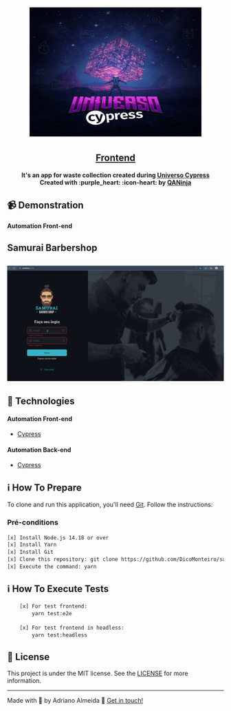 <h1 align="center">
    <img alt="QANinja" src="universocypress.png" width="400px"
    height="300px" />
    <br>
</h1>

<h2 align="center">
  <a href="https://github.com/DicoMonteiro/samuraibs-universo-cypress/tree/main/cypress/integration">Frontend</a>
</h2>

<h4 align="center">
  It's an app for waste collection created during <a href="https://pages.qa.ninja/universo-cypress">Universo Cypress</a>
  <br>
  Created with :purple_heart: :icon-heart:  by <a href="https://qa.ninja/">QANinja</a>
</h4>

## :video_camera: Demonstration

#### Automation Front-end

## Samurai Barbershop
<h2 align="center">
  <img alt="QANinja - Developer" src="./samuraibs.gif" />
</h2>

## :rocket: Technologies

#### Automation Front-end

-  [Cypress](https://www.cypress.io/)
  
#### Automation Back-end

-  [Cypress](https://www.cypress.io/)

## :information_source: How To Prepare

To clone and run this application, you'll need [Git](https://git-scm.com). Follow the instructions:

### Pré-conditions ###

```bash
[x] Install Node.js 14.18 or over
[x] Install Yarn
[x] Install Git
[x] Clone this repository: git clone https://github.com/DicoMonteiro/samuraibs-universo-cypress
[x] Execute the command: yarn
```

## :information_source: How To Execute Tests

```bash
    [x] For test frontend:
        yarn test:e2e

    [x] For test frontend in headless:
        yarn test:headless

```

## :memo: License
This project is under the MIT license. See the [LICENSE](https://github.com/DicoMonteiro/course_devTester/LICENSE) for more information.

---

Made with :purple_heart:  by Adriano Almeida :wave:  [Get in touch!](https://www.linkedin.com/in/adriano-barreto-monteiro-almeida/)

[vc]: https://code.visualstudio.com/